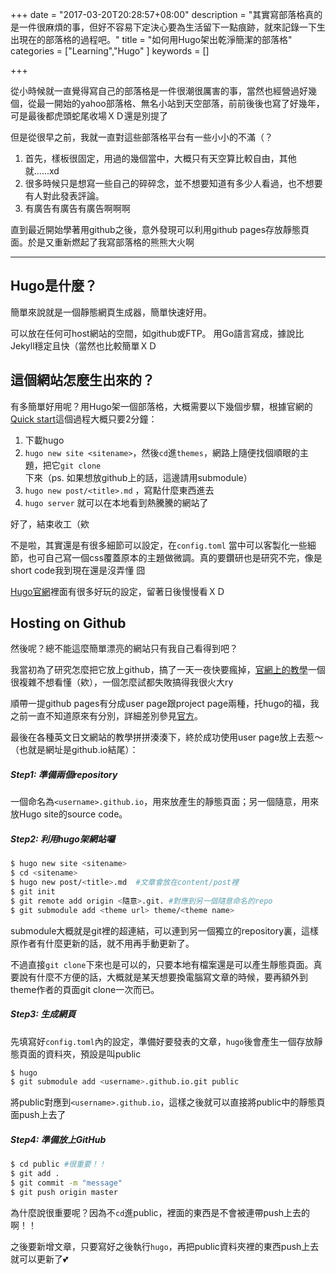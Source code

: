 +++
date = "2017-03-20T20:28:57+08:00"
description = "其實寫部落格真的是一件很麻煩的事，但好不容易下定決心要為生活留下一點痕跡，就來記錄一下生出現在的部落格的過程吧。"
title = "如何用Hugo架出乾淨簡潔的部落格"
categories = ["Learning","Hugo" ]
keywords = []

+++

從小時候就一直覺得寫自己的部落格是一件很潮很厲害的事，當然也經營過好幾個，從最一開始的yahoo部落格、無名小站到天空部落，前前後後也寫了好幾年，可是最後都虎頭蛇尾收場ＸＤ還是別提了

但是從很早之前，我就一直對這些部落格平台有一些小小的不滿（？

1. 首先，樣板很固定，用過的幾個當中，大概只有天空算比較自由，其他就......xd
2. 很多時候只是想寫一些自己的碎碎念，並不想要知道有多少人看過，也不想要有人對此發表評論。
3. 有廣告有廣告有廣告啊啊啊

直到最近開始學著用github之後，意外發現可以利用github pages存放靜態頁面。於是又重新燃起了我寫部落格的熊熊大火啊

---

## Hugo是什麼？

簡單來說就是一個靜態網頁生成器，簡單快速好用。

可以放在任何可host網站的空間，如github或FTP。
用Go語言寫成，據說比Jekyll穩定且快（當然也比較簡單ＸＤ



## 這個網站怎麼生出來的？

有多簡單好用呢？用Hugo架一個部落格，大概需要以下幾個步驟，根據官網的[Quick start](http://gohugo.io/overview/quickstart/)這個過程大概只要2分鐘：

1. 下載hugo
2. `hugo new site <sitename>`，然後`cd`進`themes`，網路上隨便找個順眼的主題，把它`git clone`下來（ps. 如果想放github上的話，這邊請用submodule）
3. `hugo new post/<title>.md` ，寫點什麼東西進去
4. `hugo server` 就可以在本地看到熱騰騰的網站了

好了，結束收工（欸

不是啦，其實還是有很多細節可以設定，在`config.toml` 當中可以客製化一些細節，也可自己寫一個css覆蓋原本的主題做微調。真的要鑽研也是研究不完，像是short code我到現在還是沒弄懂 囧

[Hugo官網](http://gohugo.io/)裡面有很多好玩的設定，留著日後慢慢看ＸＤ



## Hosting on Github

然後呢？總不能這麼簡單漂亮的網站只有我自己看得到吧？

我當初為了研究怎麼把它放上github，搞了一天一夜快要瘋掉，[官網上的教學](http://gohugo.io/tutorials/github-pages-blog/)一個很複雜不想看懂（欸），一個怎麼試都失敗搞得我很火大ry

順帶一提github pages有分成user page跟project page兩種，托hugo的福，我之前一直不知道原來有分別，詳細差別參見[官方](https://help.github.com/articles/user-organization-and-project-pages/)。

最後在各種英文日文網站的教學拼拼湊湊下，終於成功使用user page放上去惹～（也就是網址是github.io結尾）：



##### Step1: 準備兩個repository

一個命名為`<username>.github.io`，用來放產生的靜態頁面；另一個隨意，用來放Hugo site的source code。



##### Step2: 利用hugo架網站囉

```bash
$ hugo new site <sitename>
$ cd <sitename>
$ hugo new post/<title>.md  #文章會放在content/post裡
$ git init
$ git remote add origin <隨意>.git. #對應到另一個隨意命名的repo
$ git submodule add <theme url> theme/<theme name>
```

submodule大概就是git裡的超連結，可以連到另一個獨立的repository裏，這樣原作者有什麼更新的話，就不用再手動更新了。

不過直接`git clone`下來也是可以的，只要本地有檔案還是可以產生靜態頁面。真要說有什麼不方便的話，大概就是某天想要換電腦寫文章的時候，要再額外到theme作者的頁面git clone一次而已。



##### Step3:  生成網頁

先填寫好`config.toml`內的設定，準備好要發表的文章，`hugo`後會產生一個存放靜態頁面的資料夾，預設是叫public

```bash
$ hugo
$ git submodule add <username>.github.io.git public
```

將public對應到`<username>.github.io`，這樣之後就可以直接將public中的靜態頁面push上去了



##### Step4:  準備放上GitHub

```bash
$ cd public #很重要！！
$ git add .
$ git commit -m "message"
$ git push origin master
```

為什麼說很重要呢？因為不`cd`進public，裡面的東西是不會被連帶push上去的啊！！

之後要新增文章，只要寫好之後執行`hugo`，再把public資料夾裡的東西push上去就可以更新了💕



